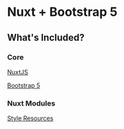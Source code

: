 # Nuxt + Bootstrap 5

## What's Included?

### Core

[NuxtJS](https://nuxtjs.org/)

[Bootstrap 5](https://getbootstrap.com/)

### Nuxt Modules

[Style Resources](https://github.com/nuxt-community/style-resources-module)
